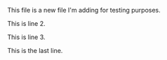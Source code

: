 This file is a new file I'm adding for testing purposes.


This is line 2.


This is line 3.


This is the last line.

